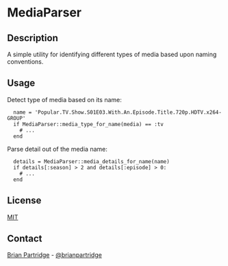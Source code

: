# MediaParser

## Description
A simple utility for identifying different types of media based upon naming conventions.

## Usage

Detect type of media based on its name:

      name = 'Popular.TV.Show.S01E03.With.An.Episode.Title.720p.HDTV.x264-GROUP'
      if MediaParser::media_type_for_name(media) == :tv
        # ...
      end
  
Parse detail out of the media name:

      details = MediaParser::media_details_for_name(name)
      if details[:season] > 2 and details[:episode] > 0:
        # ...
      end

## License
[MIT](LICENSE.txt)

## Contact
[Brian Partridge](http://brianpartridge.name) - [@brianpartridge](http://twitter.com/brianpartridge)